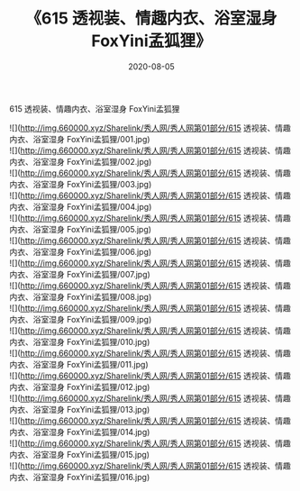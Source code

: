 ﻿---
layout: post
title:  《615 透视装、情趣内衣、浴室湿身 FoxYini孟狐狸》
date:   2020-08-05
img: http://img.660000.xyz/Sharelink/秀人网/秀人网第01部分/615 透视装、情趣内衣、浴室湿身 FoxYini孟狐狸/000.jpg
categories: [美女, 清纯, 唯美]
---

615 透视装、情趣内衣、浴室湿身 FoxYini孟狐狸

  ![](http://img.660000.xyz/Sharelink/秀人网/秀人网第01部分/615 透视装、情趣内衣、浴室湿身 FoxYini孟狐狸/001.jpg) <br> ![](http://img.660000.xyz/Sharelink/秀人网/秀人网第01部分/615 透视装、情趣内衣、浴室湿身 FoxYini孟狐狸/002.jpg) <br> ![](http://img.660000.xyz/Sharelink/秀人网/秀人网第01部分/615 透视装、情趣内衣、浴室湿身 FoxYini孟狐狸/003.jpg) <br> ![](http://img.660000.xyz/Sharelink/秀人网/秀人网第01部分/615 透视装、情趣内衣、浴室湿身 FoxYini孟狐狸/004.jpg) <br> ![](http://img.660000.xyz/Sharelink/秀人网/秀人网第01部分/615 透视装、情趣内衣、浴室湿身 FoxYini孟狐狸/005.jpg) <br> ![](http://img.660000.xyz/Sharelink/秀人网/秀人网第01部分/615 透视装、情趣内衣、浴室湿身 FoxYini孟狐狸/006.jpg) <br> ![](http://img.660000.xyz/Sharelink/秀人网/秀人网第01部分/615 透视装、情趣内衣、浴室湿身 FoxYini孟狐狸/007.jpg) <br> ![](http://img.660000.xyz/Sharelink/秀人网/秀人网第01部分/615 透视装、情趣内衣、浴室湿身 FoxYini孟狐狸/008.jpg) <br> ![](http://img.660000.xyz/Sharelink/秀人网/秀人网第01部分/615 透视装、情趣内衣、浴室湿身 FoxYini孟狐狸/009.jpg) <br> ![](http://img.660000.xyz/Sharelink/秀人网/秀人网第01部分/615 透视装、情趣内衣、浴室湿身 FoxYini孟狐狸/010.jpg) <br> ![](http://img.660000.xyz/Sharelink/秀人网/秀人网第01部分/615 透视装、情趣内衣、浴室湿身 FoxYini孟狐狸/011.jpg) <br> ![](http://img.660000.xyz/Sharelink/秀人网/秀人网第01部分/615 透视装、情趣内衣、浴室湿身 FoxYini孟狐狸/012.jpg) <br> ![](http://img.660000.xyz/Sharelink/秀人网/秀人网第01部分/615 透视装、情趣内衣、浴室湿身 FoxYini孟狐狸/013.jpg) <br> ![](http://img.660000.xyz/Sharelink/秀人网/秀人网第01部分/615 透视装、情趣内衣、浴室湿身 FoxYini孟狐狸/014.jpg) <br> ![](http://img.660000.xyz/Sharelink/秀人网/秀人网第01部分/615 透视装、情趣内衣、浴室湿身 FoxYini孟狐狸/015.jpg) <br> ![](http://img.660000.xyz/Sharelink/秀人网/秀人网第01部分/615 透视装、情趣内衣、浴室湿身 FoxYini孟狐狸/016.jpg) <br>